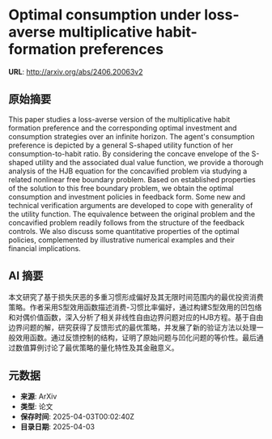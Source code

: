 # Optimal consumption under loss-averse multiplicative habit-formation preferences

**URL**: http://arxiv.org/abs/2406.20063v2

## 原始摘要

This paper studies a loss-averse version of the multiplicative habit
formation preference and the corresponding optimal investment and consumption
strategies over an infinite horizon. The agent's consumption preference is
depicted by a general S-shaped utility function of her consumption-to-habit
ratio. By considering the concave envelope of the S-shaped utility and the
associated dual value function, we provide a thorough analysis of the HJB
equation for the concavified problem via studying a related nonlinear free
boundary problem. Based on established properties of the solution to this free
boundary problem, we obtain the optimal consumption and investment policies in
feedback form. Some new and technical verification arguments are developed to
cope with generality of the utility function. The equivalence between the
original problem and the concavified problem readily follows from the structure
of the feedback controls. We also discuss some quantitative properties of the
optimal policies, complemented by illustrative numerical examples and their
financial implications.


## AI 摘要

本文研究了基于损失厌恶的多重习惯形成偏好及其无限时间范围内的最优投资消费策略。作者采用S型效用函数描述消费-习惯比率偏好，通过构建S型效用的凹包络和对偶价值函数，深入分析了相关非线性自由边界问题对应的HJB方程。基于自由边界问题的解，研究获得了反馈形式的最优策略，并发展了新的验证方法以处理一般效用函数。通过反馈控制的结构，证明了原始问题与凹化问题的等价性。最后通过数值算例讨论了最优策略的量化特性及其金融意义。

## 元数据

- **来源**: ArXiv
- **类型**: 论文
- **保存时间**: 2025-04-03T00:02:40Z
- **目录日期**: 2025-04-03
